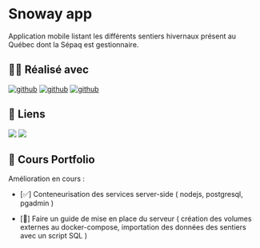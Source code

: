
# Snoway app

Application mobile listant les  différents sentiers hivernaux présent au Québec dont la Sépaq est gestionnaire.

## 👨‍💻 Réalisé avec
[![github](https://img.shields.io/badge/brice_camus-000?style=for-the-badge&logo=github&logoColor=white)](https://github.com/Voxys)
[![github](https://img.shields.io/badge/samuel_d'astous-000?style=for-the-badge&logo=github&logoColor=white)](https://github.com/Poyut/)
[![github](https://img.shields.io/badge/Maxence_schroeder-000?style=for-the-badge&logo=github&logoColor=white)](https://github.com/Maxence-schroeder01)

## 🔗 Liens
[![](https://img.shields.io/badge/Jeu_de_donnees-EBEBEB?style=for-the-badge&logo=databricks&logoColor=white)](https://www.donneesquebec.ca/recherche/dataset/sentiers-hivernaux/resource/540ad36a-1303-4b1a-b554-64c97d31ed7a)
[![](https://img.shields.io/badge/Figma-39ADFC?style=for-the-badge&logo=figma&logoColor=white)](https://www.figma.com/file/kbTB6I61wlw1H9jSvUQUoL/Projet-Mobile)

## 🔖 Cours Portfolio

Amélioration en cours :

- [✅] Conteneurisation des services server-side ( nodejs, postgresql, pgadmin )

- [🔨] Faire un guide de mise en place du serveur ( création des volumes externes au docker-compose, importation des données des sentiers avec un script SQL )

